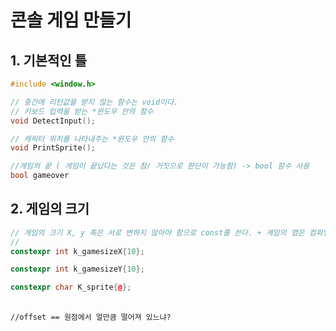 

# 콘솔 게임 만들기

## 1.  기본적인 틀



```cpp
#include <window.h>

// 중간에 리턴값을 받지 않는 함수는 void이다.
// 키보드 입력을 받는 *윈도우 안의 함수
void DetectInput();

// 캐릭터 위치를 나타내주는 *윈도우 안의 함수
void PrintSprite();

//게임의 끝 ( 게임이 끝났다는 것은 참/ 거짓으로 판단이 가능함) -> bool 함수 사용
bool gameover 
```



## 2. 게임의 크기

```cpp
// 게임의 크기 X, y 축은 서로 변하지 않아야 함으로 const를 쓴다. + 게임의 맵은 컴파일 단계 이전부터 존재해야하기 때문에 expr를 붙여준다.
// 
constexpr int k_gamesizeX{10};

constexpr int k_gamesizeY{10};

constexpr char K_sprite{@};

```

## 

## 

```
//offset == 원점에서 얼만큼 떨어져 있느냐?


```



## 